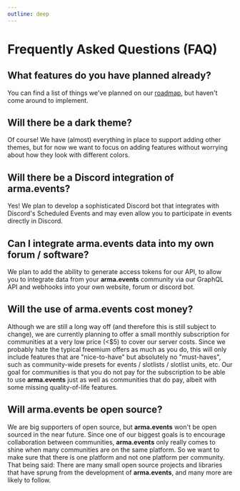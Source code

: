 ```yaml
---
outline: deep
---
```


# Frequently Asked Questions (FAQ)

## What features do you have planned already?

You can find a list of things we've planned on our [roadmap](./roadmap "Roadmap"), but haven't come around to implement.

## Will there be a dark theme?

Of course! We have (almost) everything in place to support adding other themes, but for now we want to focus on adding features without worrying about how they look with different colors.

## Will there be a Discord integration of **arma.events**?

Yes! We plan to develop a sophisticated Discord bot that integrates with Discord's Scheduled Events and may even allow you to participate in events directly in Discord.

## Can I integrate **arma.events** data into my own forum / software?

We plan to add the ability to generate access tokens for our API, to allow you to integrate data from your **arma.events** community via our GraphQL API and webhooks into your own website, forum or discord bot.

## Will the use of **arma.events** cost money?

Although we are still a long way off (and therefore this is still subject to change), we are currently planning to offer a small monthly subscription for communities at a very low price (<$5) to cover our server costs. Since we probably hate the typical freemium offers as much as you do, this will only include features that are "nice-to-have" but absolutely no "must-haves", such as community-wide presets for events / slotlists / slotlist units, etc. Our goal for communities is that you do not pay for the subscription to be able to use **arma.events** just as well as communities that do pay, albeit with some missing quality-of-life features.

## Will **arma.events** be open source?

We are big supporters of open source, but **arma.events** won't be open sourced in the near future. Since one of our biggest goals is to encourage collaboration between communities, **arma.events** only really comes to shine when many communities are on the same platform. So we want to make sure that there is one platform and not one platform per community. That being said: There are many small open source projects and libraries that have sprung from the development of **arma.events**, and many more are likely to follow.
